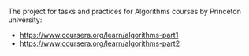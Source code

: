 The project for tasks and practices for Algorithms courses by Princeton university:
- https://www.coursera.org/learn/algorithms-part1
- https://www.coursera.org/learn/algorithms-part2